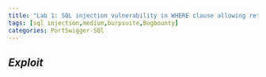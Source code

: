 ```yaml
---
title: "Lab 1: SQL injection vulnerability in WHERE clause allowing retrieval of hidden data"
tags: [sql injection,medium,burpsuite,Bugbounty]
categories: PortSwigger-SQl
---
```


## *Exploit*
